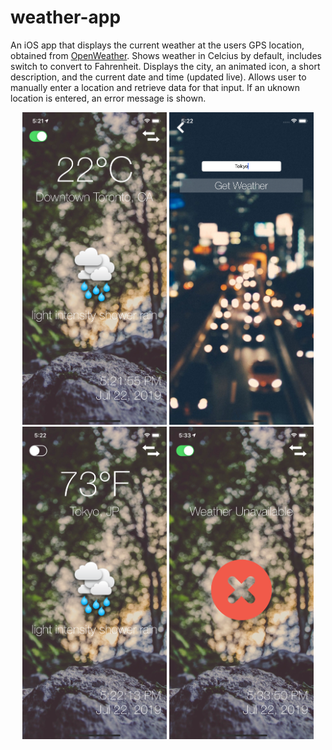 # weather-app

An iOS app that displays the current weather at the users GPS location, obtained from <a href="https://openweathermap.org">OpenWeather</a>. Shows weather in Celcius by default, includes switch to convert to Fahrenheit. Displays the city, an animated icon, a short description, and the current date and time (updated live). Allows user to manually enter a location and retrieve data for that input. If an uknown location is entered, an error message is shown.

<p align="center">
<img src="Screenshots/photo1.png" height="500px" width="auto">
<img src="Screenshots/photo2.png" height="500px" width="auto">
<img src="Screenshots/photo3.png" height="500px" width="auto">
<img src="Screenshots/photo4.png" height="500px" width="auto">
</p>
